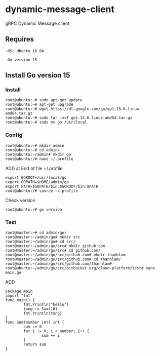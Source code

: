 # dynamic-message-client
gRPC Dynamic Message client
## Requires
`-OS: Ubuntu 16.04`

`-Go version 15`
## Install Go version 15
### Install
~~~
root@ubuntu:~# sudo apt-get update
root@ubuntu:~# apt-get upgrade
root@ubuntu:~# wget https://dl.google.com/go/go1.15.6.linux-amd64.tar.gz
root@ubuntu:~# sudo tar -xvf go1.15.6.linux-amd64.tar.gz
root@ubuntu:~# sudo mv go /usr/local
~~~
### Config
~~~
root@ubuntu:~# mkdir admin
root@ubuntu:~# cd admin/
root@ubuntu:~/admin# mkdir go
root@ubuntu:/# nano ~/.profile
~~~
ADD at End of file ~/.profile
~~~
export GOROOT=/usr/local/go
export GOPATH=$HOME/admin/go
export PATH=$GOPATH/bin:$GOROOT/bin:$PATH
root@ubuntu:/# source ~/.profile
~~~
Check version
~~~
root@ubuntu:/# go version
~~~
### Test
~~~
root@master:~# cd admin/go/
root@master:~/admin/go# mkdir src
root@master:~/admin/go# cd src/
root@master:~/admin/go/src# mkdir github.com
root@master:~/admin/go/src# cd github.com/
root@master:~/admin/go/src/github.com# mkdir thanhlam
root@master:~/admin/go/src/github.com# cd thanhlam/
root@master:~/admin/go/src/github.com/thanhlam#
root@ubuntu:~/admin/go/src/bitbucket.org/cloud-platform/test# nano main.go
~~~
ADD
~~~
package main
import "fmt"
func main() {
        fmt.Println("hello")
        tong := Sum(10)
        fmt.Println(tong)
}
func Sum(number int) int {
        sum := 0
        for i := 0; i < number; i++ {
                sum += i
        }
        return sum
}
~~~